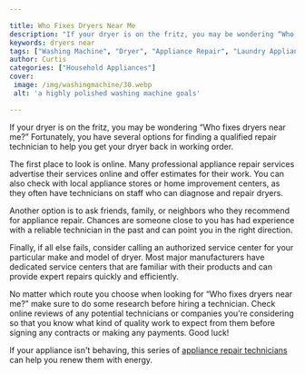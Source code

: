```yaml
---

title: Who Fixes Dryers Near Me
description: "If your dryer is on the fritz, you may be wondering “Who fixes dryers near me?” Fortunately, you have several options for finding ...swipe up to find out"
keywords: dryers near
tags: ["Washing Machine", "Dryer", "Appliance Repair", "Laundry Appliances", "Buy Appliance"]
author: Curtis
categories: ["Household Appliances"]
cover: 
 image: /img/washingmachine/30.webp
 alt: 'a highly polished washing machine goals'

---
```


If your dryer is on the fritz, you may be wondering “Who fixes dryers near me?” Fortunately, you have several options for finding a qualified repair technician to help you get your dryer back in working order. 

The first place to look is online. Many professional appliance repair services advertise their services online and offer estimates for their work. You can also check with local appliance stores or home improvement centers, as they often have technicians on staff who can diagnose and repair dryers. 

Another option is to ask friends, family, or neighbors who they recommend for appliance repair. Chances are someone close to you has had experience with a reliable technician in the past and can point you in the right direction. 

Finally, if all else fails, consider calling an authorized service center for your particular make and model of dryer. Most major manufacturers have dedicated service centers that are familiar with their products and can provide expert repairs quickly and efficiently. 

No matter which route you choose when looking for “Who fixes dryers near me?” make sure to do some research before hiring a technician. Check online reviews of any potential technicians or companies you’re considering so that you know what kind of quality work to expect from them before signing any contracts or making any payments. Good luck!

If your appliance isn't behaving, this series of <a href="/pages/appliance-repair-technicians/">appliance repair technicians</a> can help you renew them with energy.